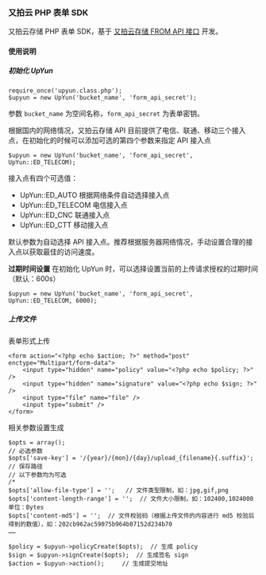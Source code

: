 ### 又拍云 PHP 表单 SDK

又拍云存储 PHP 表单 SDK，基于 [又拍云存储 FROM API 接口](http://docs.upyun.com/api/#FORM_API) 开发。

#### 使用说明

##### 初始化 UpYun

```
require_once('upyun.class.php');
$upyun = new UpYun('bucket_name', 'form_api_secret');
```

参数 `bucket_name` 为空间名称，`form_api_secret` 为表单密钥。

根据国内的网络情况，又拍云存储 API 目前提供了电信、联通、移动三个接入点，在初始化的时候可以添加可选的第四个参数来指定 API 接入点

```
$upyun = new UpYun('bucket_name', 'form_api_secret', UpYun::ED_TELECOM);
```

接入点有四个可选值：

* UpYun::ED_AUTO 根据网络条件自动选择接入点
* UpYun::ED_TELECOM 电信接入点
* UpYun::ED_CNC 联通接入点
* UpYun::ED_CTT 移动接入点

默认参数为自动选择 API 接入点。推荐根据服务器网络情况，手动设置合理的接入点以获取最佳的访问速度。

**过期时间设置** 在初始化 UpYun 时，可以选择设置当前的上传请求授权的过期时间（默认：600s）

```
$upyun = new UpYun('bucket_name', 'form_api_secret', UpYun::ED_TELECOM, 6000);
```

##### 上传文件

表单形式上传

```
<form action="<?php echo $action; ?>" method="post" enctype="Multipart/form-data">
	<input type="hidden" name="policy" value="<?php echo $policy; ?>" />
    <input type="hidden" name="signature" value="<?php echo $sign; ?>" />
    <input type="file" name="file" />
    <input type="submit" />
</form>
```

相关参数设置生成

```
$opts = array();
// 必选参数
$opts['save-key'] = '/{year}/{mon}/{day}/upload_{filename}{.suffix}';   // 保存路径
// 以下参数均为可选
/*
$opts['allow-file-type'] = '';   // 文件类型限制，如：jpg,gif,png
$opts['content-length-range'] = '';  // 文件大小限制，如：102400,1024000 单位：Bytes
$opts['content-md5'] = '';  // 文件校验码（根据上传文件的内容进行 md5 校验后得到的数值），如：202cb962ac59075b964b07152d234b70
……

$policy = $upyun->policyCreate($opts);	// 生成 policy
$sign = $upyun->signCreate($opts);	// 生成签名 sign
$action = $upyun->action();		// 生成提交地址
```